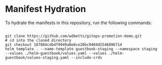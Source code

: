 
# Manifest Hydration

To hydrate the manifests in this repository, run the following commands:

```shell

git clone https://github.com/wdbetts/gitops-promotion-demo.git
# cd into the cloned directory
git checkout 187884cdb4f9949a0e6ce20bc9404d2546896714
helm template . --name-template guestbook-staging --namespace staging --values ./helm-guestbook/values.yaml --values ./helm-guestbook/values-staging.yaml --include-crds
```